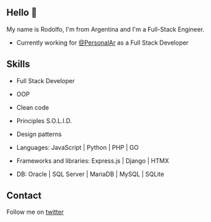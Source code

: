 ## Hello 👋

My name is Rodolfo, I'm from Argentina and I'm a Full-Stack Engineer.

* Currently working for [@PersonalAr](https://twitter.com/PersonalAr) as a Full Stack Developer

## Skills

* Full Stack Developer
* OOP
* Clean code
* Principles S.O.L.I.D.
* Design patterns
  
* Languages: JavaScript | Python | PHP | GO
* Frameworks and libraries: Express.js | Django | HTMX
* DB: Oracle | SQL Server | MariaDB | MySQL | SQLite

## Contact

Follow me on [twitter](https://twitter.com/rodobertolino)
